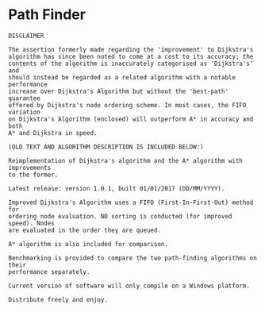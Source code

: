 # Path Finder

    DISCLAIMER

    The assertion formerly made regarding the 'improvement' to Dijkstra's
    algorithm has since been noted to come at a cost to its accuracy; the
    contents of the algorithm is inaccurately categorised as 'Dijkstra's' and
    should instead be regarded as a related algorithm with a notable performance
    increase over Dijkstra's Algorithm but without the 'best-path' guarantee
    offered by Dijkstra's node ordering scheme. In most cases, the FIFO variation
    on Dijkstra's Algorithm (enclosed) will outperform A* in accuracy and both
    A* and Dijkstra in speed.

    (OLD TEXT AND ALGORITHM DESCRIPTION IS INCLUDED BELOW:)

    Reimplementation of Dijkstra's algorithm and the A* algorithm with improvements
    to the former.

    Latest release: version 1.0.1, built 01/01/2017 (DD/MM/YYYY).

    Improved Dijkstra's Algorithm uses a FIFO (First-In-First-Out) method for
    ordering node evaluation. NO sorting is conducted (for improved speed). Nodes
    are evaluated in the order they are queued.

    A* algorithm is also included for comparison.

    Benchmarking is provided to compare the two path-finding algorithms on their
    performance separately.

    Current version of software will only compile on a Windows platform.

    Distribute freely and enjoy.

